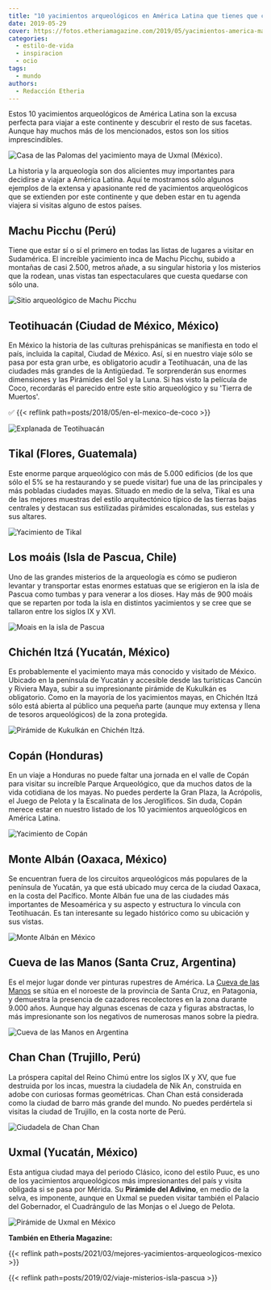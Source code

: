 ```yaml
---
title: "10 yacimientos arqueológicos en América Latina que tienes que conocer"
date: 2019-05-29
cover: https://fotos.etheriamagazine.com/2019/05/yacimientos-america-machu-picchu.jpg
categories: 
  - estilo-de-vida
  - inspiracion
  - ocio
tags: 
  - mundo
authors: 
  - Redacción Etheria
---
```


Estos 10 yacimientos arqueológicos de América Latina son la excusa perfecta para viajar 
a este continente y descubrir el resto de sus facetas. Aunque hay muchos más de los 
mencionados, estos son los sitios imprescindibles. 

![Casa de las Palomas del yacimiento maya de Uxmal (México).](https://fotos.etheriamagazine.com/2019/05/uxmal-casa-palomas.jpg "Casa de las Palomas del yacimiento maya de Uxmal (México).")

La historia y la arqueología son dos alicientes muy importantes para decidirse a viajar 
a América Latina. Aquí te mostramos sólo algunos ejemplos de la extensa y apasionante 
red de yacimientos arqueológicos que se extienden por este continente y que deben estar 
en tu agenda viajera si visitas alguno de estos países. 

## Machu Picchu (Perú)

Tiene que estar sí o sí el primero en todas las listas de lugares a visitar en 
Sudamérica. El increíble yacimiento inca de Machu Picchu, subido a montañas de casi 
2.500, metros añade, a su singular historia y los misterios que la rodean, unas vistas 
tan espectaculares que cuesta quedarse con sólo una. 

![Sitio arqueológico de Machu Picchu](https://fotos.etheriamagazine.com/2019/05/yacimientos-america-machu-picchu.jpg "Vista de Machu Picchu desde lo alto.")

## Teotihuacán (Ciudad de México, México)

En México la historia de las culturas prehispánicas se manifiesta en todo el país, 
incluida la capital, Ciudad de México. Así, si en nuestro viaje sólo se pasa por esta 
gran urbe, es obligatorio acudir a Teotihuacán, una de las ciudades más grandes de la 
Antigüedad. Te sorprenderán sus enormes dimensiones y las Pirámides del Sol y la Luna. 
Si has visto la película de Coco, recordarás el parecido entre este sitio arqueológico y 
su 'Tierra de Muertos'. 

✅ {{< reflink path=posts/2018/05/en-el-mexico-de-coco >}} 

![Explanada de Teotihuacán](https://fotos.etheriamagazine.com/2019/05/yacimientos-america-mexico.jpg "Extensa explanada del yacimiento de Teotihuacán.")

## Tikal (Flores, Guatemala)

Este enorme parque arqueológico con más de 5.000 edificios (de los que sólo el 5% se ha 
restaurando y se puede visitar) fue una de las principales y más pobladas ciudades 
mayas. Situado en medio de la selva, Tikal es una de las mejores muestras del estilo 
arquitectónico típico de las tierras bajas centrales y destacan sus estilizadas 
pirámides escalonadas, sus estelas y sus altares. 

![Yacimiento de Tikal](https://fotos.etheriamagazine.com/2019/05/yacimientos-america-tikal.jpg "Yacimiento de Tikal. © diegograndi/Adobe Stock")

## Los moáis (Isla de Pascua, Chile)

Uno de las grandes misterios de la arqueología es cómo se pudieron levantar y 
transportar estas enormes estatuas que se erigieron en la isla de Pascua como tumbas y 
para venerar a los dioses. Hay más de 900 moáis que se reparten por toda la isla en 
distintos yacimientos y se cree que se tallaron entre los siglos IX y XVI. 

![Moais en la isla de Pascua](https://fotos.etheriamagazine.com/2019/05/yacimientos-america-latina-isla-pascua.jpg "Moáis de Isla de Pascua. © Daboost/Adobe Stock")

## Chichén Itzá (Yucatán, México)

Es probablemente el yacimiento maya más conocido y visitado de México. Ubicado en la 
península de Yucatán y accesible desde las turísticas Cancún y Riviera Maya, subir a su 
impresionante pirámide de Kukulkán es obligatorio. Como en la mayoría de los yacimientos 
mayas, en Chichén Itzá sólo está abierta al público una pequeña parte (aunque muy 
extensa y llena de tesoros arqueológicos) de la zona protegida. 

![Pirámide de Kukulkán en Chichén Itzá.](https://fotos.etheriamagazine.com/2019/05/yacimientos-america-chichen-itza.jpg "Pirámide de Kukulkán en Chichén Itzá. © Jimmy Baum")

## Copán (Honduras)

En un viaje a Honduras no puede faltar una jornada en el valle de Copán para visitar su 
increíble Parque Arqueológico, que da muchos datos de la vida cotidiana de los mayas. No 
puedes perderte la Gran Plaza, la Acrópolis, el Juego de Pelota y la Escalinata de los 
Jeroglíficos. Sin duda, Copán merece estar en nuestro listado de los 10 yacimientos 
arqueológicos en América Latina. 

![Yacimiento de Copán](https://fotos.etheriamagazine.com/2019/05/yacimientos-america-copan.jpg "Yacimiento de Copán. © Jordan/Adobe Stock")

## Monte Albán (Oaxaca, México)

Se encuentran fuera de los circuitos arqueológicos más populares de la península de 
Yucatán, ya que está ubicado muy cerca de la ciudad Oaxaca, en la costa del Pacífico. 
Monte Albán fue una de las ciudades más importantes de Mesoamérica y su aspecto y 
estructura lo vincula con Teotihuacán. Es tan interesante su legado histórico como su 
ubicación y sus vistas. 

![Monte Albán en México](https://fotos.etheriamagazine.com/2019/05/yacimientos-america-monte-alban.jpg "Imagen de Monte Albán. © Matthew Essman")

## Cueva de las Manos (Santa Cruz, Argentina)

Es el mejor lugar donde ver pinturas rupestres de América. La [Cueva de las 
Manos](https://www.cuevadelasmanos.org) se sitúa en el noroeste de la provincia de Santa 
Cruz, en Patagonia, y demuestra la presencia de cazadores recolectores en la zona 
durante 9.000 años. Aunque hay algunas escenas de caza y figuras abstractas, lo más 
impresionante son los negativos de numerosas manos sobre la piedra. 

![Cueva de las Manos en Argentina](https://fotos.etheriamagazine.com/2019/05/arqueologia-america-argentina.jpg "Manos en negativo en La Cueva de las Manos. © Buteo/Adobe Stock")

## Chan Chan (Trujillo, Perú)

La próspera capital del Reino Chimú entre los siglos IX y XV, que fue destruida por los 
incas, muestra la ciudadela de Nik An, construida en adobe con curiosas formas 
geométricas. Chan Chan está considerada como la ciudad de barro más grande del mundo. No 
puedes perdértela si visitas la ciudad de Trujillo, en la costa norte de Perú. 

![Ciudadela de Chan Chan](https://fotos.etheriamagazine.com/2019/05/yacimientos-america-peru.jpg "Ciudadela de adobe de Chan Chan. © gaelj/Adobe Stock")

## Uxmal (Yucatán, México)

Esta antigua ciudad maya del periodo Clásico, icono del estilo Puuc, es uno de los 
yacimientos arqueológicos más impresionantes del país y visita obligada si se pasa por 
Mérida. Su **Pirámide del Adivino**, en medio de la selva, es imponente, aunque en Uxmal 
se pueden visitar también el Palacio del Gobernador, el Cuadrángulo de las Monjas o el 
Juego de Pelota. 

![Pirámide de Uxmal en México](https://fotos.etheriamagazine.com/2019/05/yacimientos-amercia-tulum.jpg "Pirámide del Adivino en Uxmal. © Aleksandar Todorovic/Adobe Stock")

**También en Etheria Magazine:** 

{{< reflink path=posts/2021/03/mejores-yacimientos-arqueologicos-mexico >}} 

{{< reflink path=posts/2019/02/viaje-misterios-isla-pascua >}}
